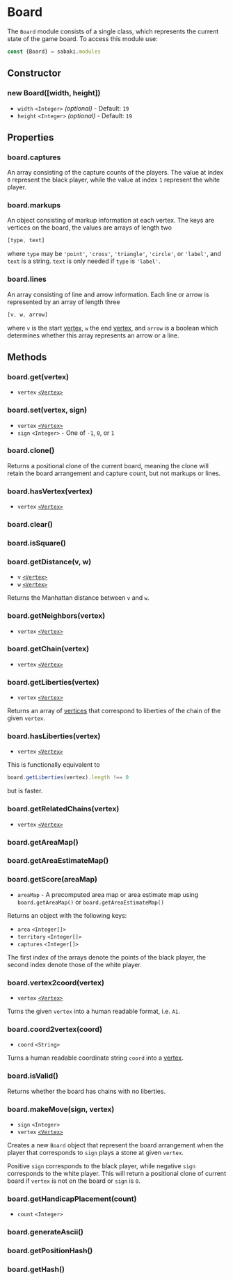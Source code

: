 # Board

The `Board` module consists of a single class, which represents the current state of the game board. To access this module use:

~~~js
const {Board} = sabaki.modules
~~~

## Constructor

### new Board([width, height])

* `width` `<Integer>` *(optional)* - Default: `19`
* `height` `<Integer>` *(optional)* - Default: `19`

## Properties

### board.captures

An array consisting of the capture counts of the players. The value at index `0` represent the black player, while the value at index `1` represent the white player.

### board.markups

An object consisting of markup information at each vertex. The keys are vertices on the board, the values are arrays of length two

~~~js
[type, text]
~~~

where `type` may be `'point'`, `'cross'`, `'triangle'`, `'circle'`, or `'label'`, and `text` is a string. `text` is only needed if `type` is `'label'`.

### board.lines

An array consisting of line and arrow information. Each line or arrow is represented by an array of length three

~~~js
[v, w, arrow]
~~~

where `v` is the start [vertex](vertex.md), `w` the end [vertex](vertex.md), and `arrow` is a boolean which determines whether this array represents an arrow or a line.

## Methods

### board.get(vertex)

* `vertex` [`<Vertex>`](vertex.md)

### board.set(vertex, sign)

* `vertex` [`<Vertex>`](vertex.md)
* `sign` `<Integer>` - One of `-1`, `0`, or `1`

### board.clone()

Returns a positional clone of the current board, meaning the clone will retain the board arrangement and capture count, but not markups or lines.

### board.hasVertex(vertex)

* `vertex` [`<Vertex>`](vertex.md)

### board.clear()

### board.isSquare()

### board.getDistance(v, w)

* `v` [`<Vertex>`](vertex.md)
* `w` [`<Vertex>`](vertex.md)

Returns the Manhattan distance between `v` and `w`.

### board.getNeighbors(vertex)

* `vertex` [`<Vertex>`](vertex.md)

### board.getChain(vertex)

* `vertex` [`<Vertex>`](vertex.md)

### board.getLiberties(vertex)

* `vertex` [`<Vertex>`](vertex.md)

Returns an array of [vertices](vertex.md) that correspond to liberties of the chain of the given `vertex`.

### board.hasLiberties(vertex)

* `vertex` [`<Vertex>`](vertex.md)

This is functionally equivalent to

~~~js
board.getLiberties(vertex).length !== 0
~~~

but is faster.

### board.getRelatedChains(vertex)

* `vertex` [`<Vertex>`](vertex.md)

### board.getAreaMap()

### board.getAreaEstimateMap()

### board.getScore(areaMap)

* `areaMap` - A precomputed area map or area estimate map using `board.getAreaMap()` or `board.getAreaEstimateMap()`

Returns an object with the following keys:

* `area` `<Integer[]>`
* `territory` `<Integer[]>`
* `captures` `<Integer[]>`

The first index of the arrays denote the points of the black player, the second index denote those of the white player.

### board.vertex2coord(vertex)

* `vertex` [`<Vertex>`](vertex.md)

Turns the given `vertex` into a human readable format, i.e. `A1`.

### board.coord2vertex(coord)

* `coord` `<String>`

Turns a human readable coordinate string `coord` into a [vertex](vertex.md).

### board.isValid()

Returns whether the board has chains with no liberties.

### board.makeMove(sign, vertex)

* `sign` `<Integer>`
* `vertex` [`<Vertex>`](vertex.md)

Creates a new `Board` object that represent the board arrangement when the player that corresponds to `sign` plays a stone at given `vertex`.

Positive `sign` corresponds to the black player, while negative `sign` corresponds to the white player. This will return a positional clone of current board if `vertex` is not on the board or `sign` is `0`.

### board.getHandicapPlacement(count)

* `count` `<Integer>`

### board.generateAscii()

### board.getPositionHash()

### board.getHash()
